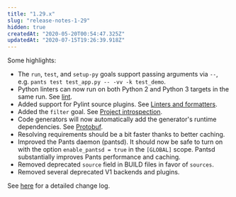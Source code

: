 ```yaml
---
title: "1.29.x"
slug: "release-notes-1-29"
hidden: true
createdAt: "2020-05-20T00:54:47.325Z"
updatedAt: "2020-07-15T19:26:39.918Z"
---
```

Some highlights:

- The `run`, `test`, and `setup-py` goals support passing arguments via `--`, e.g. `pants test test_app.py -- -vv -k test_demo`.
- Python linters can now run on both Python 2 and Python 3 targets in the same run. See [lint](doc:python-lint-goal).
- Added support for Pylint source plugins. See [Linters and formatters](doc:python-linters-and-formatters).
- Added the `filter` goal. See [Project introspection](doc:project-introspection).
- Code generators will now automatically add the generator's runtime dependencies. See [Protobuf](doc:protobuf).
- Resolving requirements should be a bit faster thanks to better caching.
- Improved the Pants daemon (pantsd). It should now be safe to turn on with the option `enable_pantsd = true` in the `[GLOBAL]` scope. Pantsd substantially improves Pants performance and caching.
- Removed deprecated `source` field in BUILD files in favor of `sources`.
- Removed several deprecated V1 backends and plugins.

See [here](https://github.com/pantsbuild/pants/blob/master/src/python/pants/notes/1.29.x.rst) for a detailed change log.
